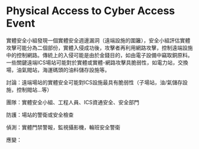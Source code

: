 # Physical Access to Cyber Access Event
實體安全小組發現一個實體安全週邊漏洞（遠端設施的圍籬），安全小組評估實體攻擊可能分為二個部份，實體入侵成功後，攻擊者再利用網路攻擊，控制遠端設施中的控制網路。傳統上的入侵可能是由於金錢目的，如由電子設備中竊取銅原料。一些關鍵遠端ICS場站可能對於實體或實體-網路攻擊具脆弱性，如電力站，交換場，油氣閥站，海運碼頭的油料儲存設施等。

討論：遠端場站的實體安全可能對ICS設施最具有脆弱性（子場站，油/氣儲存設施，控制閥站...等）

團隊：實體安全小組、工程人員、ICS資通安全、安全部門

防護：場站的警衛或安全檢查

偵測：實體門禁警報，監視攝影機，輪班安全警衛

應變：
